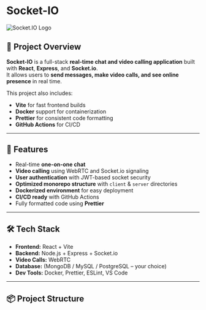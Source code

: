 # Socket-IO

![Socket.IO Logo](https://socket.io/images/logo.svg)

## 🚀 Project Overview
**Socket-IO** is a full-stack **real-time chat and video calling application** built with **React**, **Express**, and **Socket.io**.  
It allows users to **send messages, make video calls, and see online presence** in real time.  

This project also includes:  
- **Vite** for fast frontend builds  
- **Docker** support for containerization  
- **Prettier** for consistent code formatting  
- **GitHub Actions** for CI/CD  

---

## 🌟 Features
- Real-time **one-on-one chat**  
- **Video calling** using WebRTC and Socket.io signaling  
- **User authentication** with JWT-based socket security  
- **Optimized monorepo structure** with `client` & `server` directories  
- **Dockerized environment** for easy deployment  
- **CI/CD ready** with GitHub Actions  
- Fully formatted code using **Prettier**  

---

## 🛠 Tech Stack
- **Frontend:** React + Vite  
- **Backend:** Node.js + Express + Socket.io  
- **Video Calls:** WebRTC  
- **Database:** (MongoDB / MySQL / PostgreSQL – your choice)  
- **Dev Tools:** Docker, Prettier, ESLint, VS Code  

---

## 📦 Project Structure
